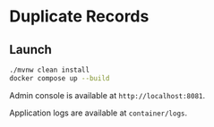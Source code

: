 # Duplicate Records

## Launch

```bash
./mvnw clean install
docker compose up --build
```

Admin console is available at `http://localhost:8081`.

Application logs are available at `container/logs`.